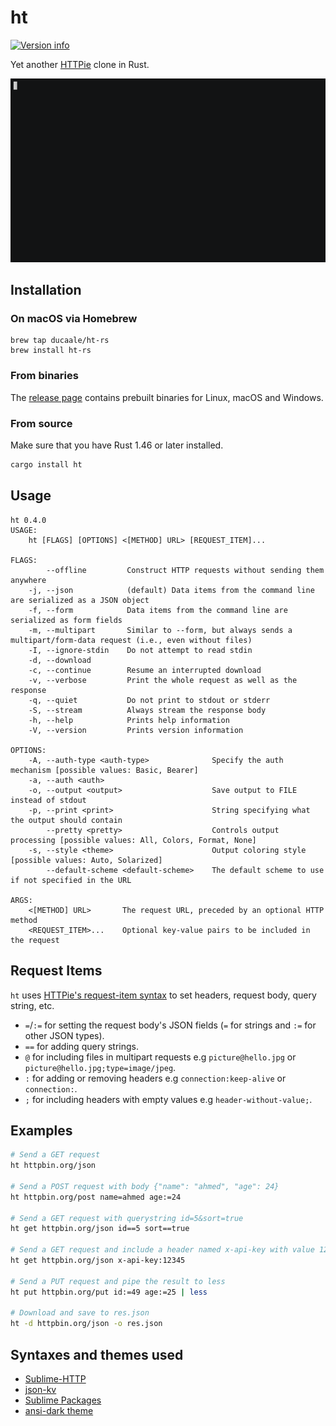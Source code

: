 # ht
[![Version info](https://img.shields.io/crates/v/ht.svg)](https://crates.io/crates/ht)

Yet another [HTTPie](https://httpie.io/) clone in Rust.

[![asciicast](/assets/ht-demo.gif)](https://asciinema.org/a/382056)

## Installation

### On macOS via Homebrew
```
brew tap ducaale/ht-rs
brew install ht-rs
```

### From binaries
The [release page](https://github.com/ducaale/ht/releases) contains prebuilt binaries for Linux, macOS and Windows.

### From source
Make sure that you have Rust 1.46 or later installed.
```sh
cargo install ht
```

## Usage
```
ht 0.4.0
USAGE:
    ht [FLAGS] [OPTIONS] <[METHOD] URL> [REQUEST_ITEM]...

FLAGS:
        --offline         Construct HTTP requests without sending them anywhere
    -j, --json            (default) Data items from the command line are serialized as a JSON object
    -f, --form            Data items from the command line are serialized as form fields
    -m, --multipart       Similar to --form, but always sends a multipart/form-data request (i.e., even without files)
    -I, --ignore-stdin    Do not attempt to read stdin
    -d, --download
    -c, --continue        Resume an interrupted download
    -v, --verbose         Print the whole request as well as the response
    -q, --quiet           Do not print to stdout or stderr
    -S, --stream          Always stream the response body
    -h, --help            Prints help information
    -V, --version         Prints version information

OPTIONS:
    -A, --auth-type <auth-type>              Specify the auth mechanism [possible values: Basic, Bearer]
    -a, --auth <auth>
    -o, --output <output>                    Save output to FILE instead of stdout
    -p, --print <print>                      String specifying what the output should contain
        --pretty <pretty>                    Controls output processing [possible values: All, Colors, Format, None]
    -s, --style <theme>                      Output coloring style [possible values: Auto, Solarized]
        --default-scheme <default-scheme>    The default scheme to use if not specified in the URL

ARGS:
    <[METHOD] URL>       The request URL, preceded by an optional HTTP method
    <REQUEST_ITEM>...    Optional key-value pairs to be included in the request
```

## Request Items

`ht` uses [HTTPie's request-item syntax](https://httpie.io/docs#request-items) to set headers, request body, query string, etc.

* `=`/`:=` for setting the request body's JSON fields (`=` for strings and `:=` for other JSON types).
* `==` for adding query strings.
* `@` for including files in multipart requests e.g `picture@hello.jpg` or `picture@hello.jpg;type=image/jpeg`.
* `:` for adding or removing headers e.g `connection:keep-alive` or `connection:`.
* `;` for including headers with empty values e.g `header-without-value;`.

## Examples

```sh
# Send a GET request
ht httpbin.org/json

# Send a POST request with body {"name": "ahmed", "age": 24}
ht httpbin.org/post name=ahmed age:=24

# Send a GET request with querystring id=5&sort=true
ht get httpbin.org/json id==5 sort==true

# Send a GET request and include a header named x-api-key with value 12345
ht get httpbin.org/json x-api-key:12345

# Send a PUT request and pipe the result to less
ht put httpbin.org/put id:=49 age:=25 | less

# Download and save to res.json
ht -d httpbin.org/json -o res.json
```

## Syntaxes and themes used
- [Sublime-HTTP](https://github.com/samsalisbury/Sublime-HTTP)
- [json-kv](https://github.com/aurule/json-kv)
- [Sublime Packages](https://github.com/sublimehq/Packages/tree/fa6b8629c95041bf262d4c1dab95c456a0530122)
- [ansi-dark theme](https://github.com/sharkdp/bat/blob/master/assets/themes/ansi-dark.tmTheme)
